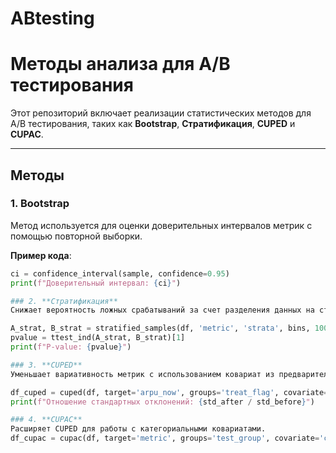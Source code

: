 # ABtesting

# Методы анализа для A/B тестирования

Этот репозиторий включает реализации статистических методов для A/B тестирования, таких как **Bootstrap**, **Стратификация**, **CUPED** и **CUPAC**.

---

## Методы

### 1. **Bootstrap**
Метод используется для оценки доверительных интервалов метрик с помощью повторной выборки.

**Пример кода**:
```python
ci = confidence_interval(sample, confidence=0.95)
print(f"Доверительный интервал: {ci}")

### 2. **Стратификация**
Снижает вероятность ложных срабатываний за счет разделения данных на страты (бинны).

A_strat, B_strat = stratified_samples(df, 'metric', 'strata', bins, 1000)
pvalue = ttest_ind(A_strat, B_strat)[1]
print(f"P-value: {pvalue}")

### 3. **CUPED**
Уменьшает вариативность метрик с использованием ковариат из предварительных данных, повышая точность анализа.

df_cuped = cuped(df, target='arpu_now', groups='treat_flag', covariate='arpu_prev')
print(f"Отношение стандартных отклонений: {std_after / std_before}")

### 4. **CUPAC** 
Расширяет CUPED для работы с категориальными ковариатами.
df_cupac = cupac(df, target='metric', groups='test_group', covariate='category_feature')
